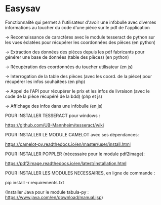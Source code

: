 # Easysav

Fonctionnalité qui permet à l'utilisateur d'avoir une infobulle avec diverses informations au toucher du code d'une pièce sur le pdf de l'application

-> Reconnaissance de caractères avec le module tesseract de python sur les vues éclatées pour récupérer les coordonnées des pièces (en python)

-> Extraction des données des pièces depuis les pdf fabricants pour générer une base de données (table des pièces) (en python)

-> Récupération des coordonnées du toucher utilisateur (en js)

-> Interrogation de la table des pièces (avec les coord. de la pièce) pour récupérer les infos souhaitées (en php)

-> Appel de l'API pour récupérer le prix et les infos de livraison (avec le code de la pièce récupéré de la bdd) (php et js)

-> Affichage des infos dans une infobulle (en js)

POUR INSTALLER TESSERACT pour windows :

https://github.com/UB-Mannheim/tesseract/wiki

POUR INSTALLER LE MODULE CAMELOT avec ses dépendances:

https://camelot-py.readthedocs.io/en/master/user/install.html

POUR INSTALLER POPPLER (nécessaire pour le module pdf2image):

https://pdf2image.readthedocs.io/en/latest/installation.html

POUR INSTALLER LES MODULES NECESSAIRES, en ligne de commande :

pip install -r requirements.txt

(Installer Java pour le module tabula-py : https://www.java.com/en/download/manual.jsp)
